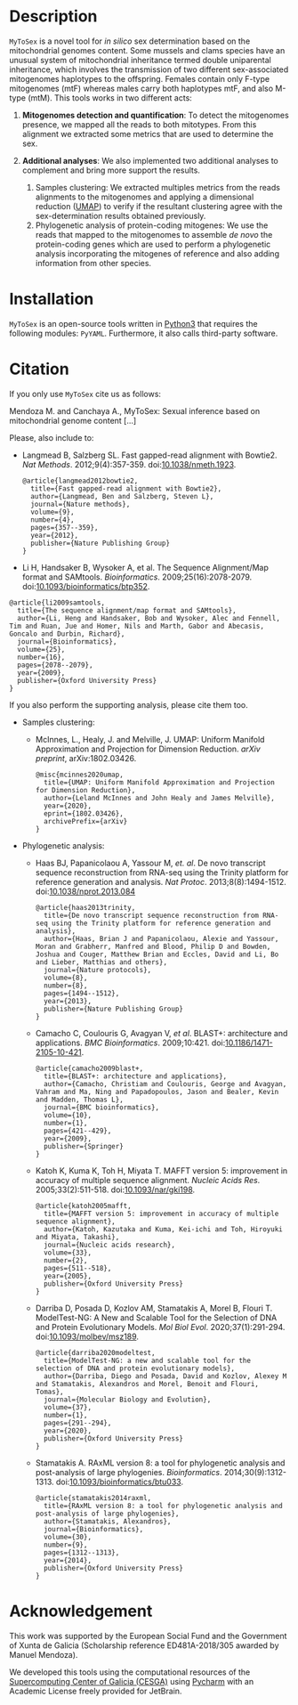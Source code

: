 # Description
`MyToSex` is  a novel tool for *in silico* sex determination based on the mitochondrial genomes content. 
Some mussels and clams species have an unusual system of mitochondrial inheritance termed double uniparental 
inheritance, which involves the transmission of two different sex-associated mitogenomes haplotypes to the offspring.
Females contain only F-type mitogenomes (mtF) whereas males carry both haplotypes mtF, and also M-type (mtM). This
tools works in two different acts:

1. **Mitogenomes detection and quantification**: To detect the mitogenomes presence, we mapped all the reads to both
    mitotypes. From this alignment we extracted some metrics that are used to determine the sex.

2. **Additional analyses**: We also implemented two additional analyses to complement and bring more support the 
   results.
   1. Samples clustering: We extracted multiples metrics from the reads alignments to the mitogenomes and applying 
      a dimensional reduction ([UMAP](https://arxiv.org/abs/1802.03426)) to verify if the resultant clustering agree 
      with the sex-determination results obtained previously.
   2. Phylogenetic analysis of protein-coding mitogenes: We use the reads that mapped to the mitogenomes to assemble
      *de novo* the protein-coding genes which are used to perform a phylogenetic analysis incorporating the mitogenes
      of reference and also adding information from other species.

# Installation
`MyToSex` is an open-source tools written in [Python3](https://www.python.org) that requires the following modules: 
`PyYAML`. Furthermore, it also calls third-party software.

# Citation
If you only use `MyToSex` cite us as follows:

Mendoza M. and Canchaya A., MyToSex: Sexual inference based on mitochondrial genome content [...]

Please, also include to:

- Langmead B, Salzberg SL. Fast gapped-read alignment with Bowtie2. *Nat Methods*. 2012;9(4):357-359.
    doi:[10.1038/nmeth.1923](https://www.nature.com/articles/nmeth.1923).
    ```
    @article{langmead2012bowtie2, 
      title={Fast gapped-read alignment with Bowtie2},
      author={Langmead, Ben and Salzberg, Steven L},
      journal={Nature methods},
      volume={9},
      number={4},
      pages={357--359},
      year={2012},
      publisher={Nature Publishing Group}
    }
    ```

- Li H, Handsaker B, Wysoker A, et al. The Sequence Alignment/Map format and SAMtools. *Bioinformatics*. 
2009;25(16):2078-2079. 
doi:[10.1093/bioinformatics/btp352](https://academic.oup.com/bioinformatics/article/25/16/2078/204688).
```
@article{li2009samtools,
  title={The sequence alignment/map format and SAMtools},
  author={Li, Heng and Handsaker, Bob and Wysoker, Alec and Fennell, Tim and Ruan, Jue and Homer, Nils and Marth, Gabor and Abecasis, Goncalo and Durbin, Richard},
  journal={Bioinformatics},
  volume={25},
  number={16},
  pages={2078--2079},
  year={2009},
  publisher={Oxford University Press}
}
```

If you also perform the supporting analysis, please cite them too.
- Samples clustering:
  - McInnes, L., Healy, J. and Melville, J. UMAP: Uniform Manifold Approximation and Projection for Dimension Reduction.
    *arXiv preprint*, arXiv:1802.03426.
    ```
    @misc{mcinnes2020umap,
      title={UMAP: Uniform Manifold Approximation and Projection for Dimension Reduction}, 
      author={Leland McInnes and John Healy and James Melville},
      year={2020},
      eprint={1802.03426},
      archivePrefix={arXiv}
    } 
    ```

- Phylogenetic analysis:
  - Haas BJ, Papanicolaou A, Yassour M, *et. al*. De novo transcript sequence reconstruction from RNA-seq using the 
    Trinity platform for reference generation and analysis. *Nat Protoc*. 2013;8(8):1494-1512. 
    doi:[10.1038/nprot.2013.084](https://www.nature.com/articles/nprot.2013.084) 
    ```
    @article{haas2013trinity,
      title={De novo transcript sequence reconstruction from RNA-seq using the Trinity platform for reference generation and analysis},
      author={Haas, Brian J and Papanicolaou, Alexie and Yassour, Moran and Grabherr, Manfred and Blood, Philip D and Bowden, Joshua and Couger, Matthew Brian and Eccles, David and Li, Bo and Lieber, Matthias and others},
      journal={Nature protocols},
      volume={8},
      number={8},
      pages={1494--1512},
      year={2013},
      publisher={Nature Publishing Group}
    }
    ```
  - Camacho C, Coulouris G, Avagyan V, *et al*. BLAST+: architecture and applications. *BMC Bioinformatics*. 
    2009;10:421. 
    doi:[10.1186/1471-2105-10-421](https://bmcbioinformatics.biomedcentral.com/articles/10.1186/1471-2105-10-421).
    ```
    @article{camacho2009blast+,
      title={BLAST+: architecture and applications},
      author={Camacho, Christiam and Coulouris, George and Avagyan, Vahram and Ma, Ning and Papadopoulos, Jason and Bealer, Kevin and Madden, Thomas L},
      journal={BMC bioinformatics},
      volume={10},
      number={1},
      pages={421--429},
      year={2009},
      publisher={Springer}
    }
    ```
  - Katoh K, Kuma K, Toh H, Miyata T. MAFFT version 5: improvement in accuracy of multiple sequence alignment. 
    *Nucleic Acids Res*. 2005;33(2):511-518. 
    doi:[10.1093/nar/gki198](https://academic.oup.com/nar/article/33/2/511/2549118).
    ```
    @article{katoh2005mafft,
      title={MAFFT version 5: improvement in accuracy of multiple sequence alignment},
      author={Katoh, Kazutaka and Kuma, Kei-ichi and Toh, Hiroyuki and Miyata, Takashi},
      journal={Nucleic acids research},
      volume={33},
      number={2},
      pages={511--518},
      year={2005},
      publisher={Oxford University Press}
    }
    ```
  - Darriba D, Posada D, Kozlov AM, Stamatakis A, Morel B, Flouri T. ModelTest-NG: A New and Scalable Tool for the 
    Selection of DNA and Protein Evolutionary Models. *Mol Biol Evol*. 2020;37(1):291-294. 
    doi:[10.1093/molbev/msz189](https://academic.oup.com/mbe/article/37/1/291/5552155).
    ```
    @article{darriba2020modeltest,
      title={ModelTest-NG: a new and scalable tool for the selection of DNA and protein evolutionary models},
      author={Darriba, Diego and Posada, David and Kozlov, Alexey M and Stamatakis, Alexandros and Morel, Benoit and Flouri, Tomas},
      journal={Molecular Biology and Evolution},
      volume={37},
      number={1},
      pages={291--294},
      year={2020},
      publisher={Oxford University Press}
    }
    ```
  - Stamatakis A. RAxML version 8: a tool for phylogenetic analysis and post-analysis of large phylogenies. 
    *Bioinformatics*. 2014;30(9):1312-1313. 
    doi:[10.1093/bioinformatics/btu033](https://academic.oup.com/bioinformatics/article/30/9/1312/238053).
    ```
    @article{stamatakis2014raxml,
      title={RAxML version 8: a tool for phylogenetic analysis and post-analysis of large phylogenies},
      author={Stamatakis, Alexandros},
      journal={Bioinformatics},
      volume={30},
      number={9},
      pages={1312--1313},
      year={2014},
      publisher={Oxford University Press}
    }
    ```

# Acknowledgement
This work was supported by the European Social Fund and the Government of Xunta de Galicia (Scholarship reference 
ED481A-2018/305 awarded by Manuel Mendoza).

We developed this tools using the computational resources of the 
[Supercomputing Center of Galicia (CESGA)](https://www.cesga.es) using [Pycharm](https://www.jetbrains.com/pycharm/) 
with an Academic License freely provided for JetBrain.

